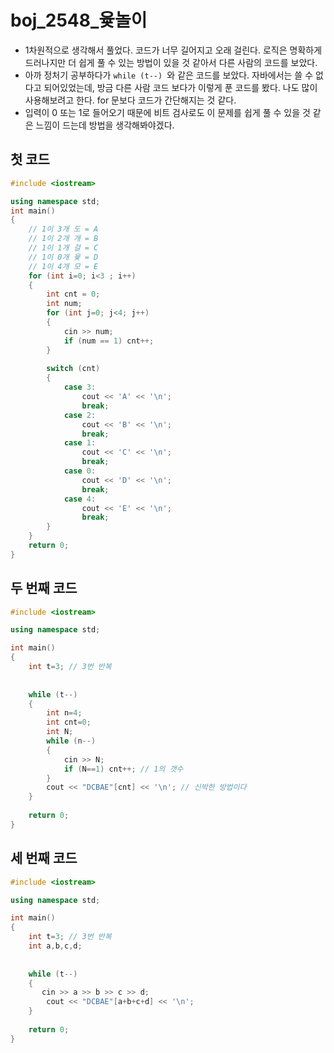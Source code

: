 # boj_2548_윷놀이

- 1차원적으로 생각해서 풀었다. 코드가 너무 길어지고 오래 걸린다. 로직은 명확하게 드러나지만 더 쉽게 풀 수 있는 방법이 있을 것 같아서 다른 사람의 코드를 보았다.
- 아까 정처기 공부하다가 `while (t--) `와 같은 코드를 보았다. 자바에서는 쓸 수 없다고 되어있었는데, 방금 다른 사람 코드 보다가 이렇게 푼 코드를 봤다. 나도 많이 사용해보려고 한다. for 문보다 코드가 간단해지는 것 같다.
- 입력이 0 또는 1로 들어오기 때문에 비트 검사로도 이 문제를 쉽게 풀 수 있을 것 같은 느낌이 드는데 방법을 생각해봐야겠다.



## 첫 코드

```c++
#include <iostream>

using namespace std;
int main()
{
    // 1이 3개 도 = A
    // 1이 2개 개 = B
    // 1이 1개 걸 = C
    // 1이 0개 윷 = D
    // 1이 4개 모 = E
    for (int i=0; i<3 ; i++) 
    {
        int cnt = 0;
        int num;
        for (int j=0; j<4; j++) 
        {
            cin >> num;
            if (num == 1) cnt++;
        }
        
        switch (cnt)
        {
            case 3:
                cout << 'A' << '\n';
                break;
            case 2:
                cout << 'B' << '\n';
                break;
            case 1:
                cout << 'C' << '\n';
                break;
            case 0:
                cout << 'D' << '\n';
                break;
            case 4:
                cout << 'E' << '\n';
                break;
        }
    }
    return 0;
}
```



## 두 번째 코드 



```c++
#include <iostream>

using namespace std;

int main()
{
    int t=3; // 3번 반복 
    
    
    while (t--)
    {
        int n=4;
        int cnt=0;
        int N;
        while (n--)
        {
            cin >> N;
            if (N==1) cnt++; // 1의 갯수
        }
        cout << "DCBAE"[cnt] << '\n'; // 신박한 방법이다
    }
    
    return 0;
}
```



## 세 번째 코드

```c++
#include <iostream>

using namespace std;

int main()
{
    int t=3; // 3번 반복 
    int a,b,c,d;
    
    
    while (t--)
    {
       cin >> a >> b >> c >> d;
        cout << "DCBAE"[a+b+c+d] << '\n';
    }
    
    return 0;
}
```

